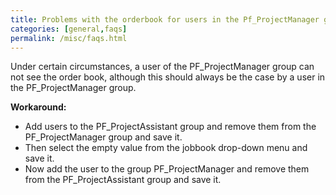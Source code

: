```yaml
---
title: Problems with the orderbook for users in the Pf_ProjectManager group
categories: [general,faqs]
permalink: /misc/faqs.html
---
```



Under certain circumstances, a user of the PF_ProjectManager group can not see the order book, although this should always be the case by a user in the PF_ProjectManager group.

__Workaround:__

- Add users to the PF_ProjectAssistant group and remove them from the PF_ProjectManager group and save it.
- Then select the empty value from the jobbook drop-down menu and save it.
- Now add the user to the group PF_ProjectManager and remove them from the PF_ProjectAssistant group and save it.


